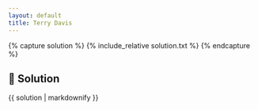 ```yaml
---
layout: default
title: Terry Davis
---
```


{% capture solution %}
{% include_relative solution.txt %}
{% endcapture %}

## 📝 Solution

{{ solution | markdownify }}
